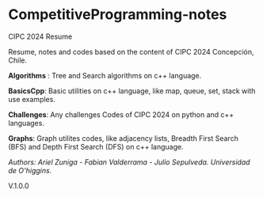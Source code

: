 # CompetitiveProgramming-notes
CIPC 2024 Resume 

Resume, notes and codes based on the content of CIPC 2024 Concepción, Chile.

__Algorithms__ : Tree and Search algorithms on c++ language.

__BasicsCpp__: Basic utilities on c++ language, like map, queue, set, stack with use examples.

__Challenges__: Any challenges Codes of CIPC 2024 on python and c++ languages.

__Graphs__: Graph utilites codes, like adjacency lists, Breadth First Search (BFS) and  Depth First Search (DFS) on c++ language.

*_Authors: Ariel Zuniga - Fabian Valderrama - Julio Sepulveda. Universidad de O'higgins._*

V.1.0.0
